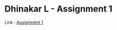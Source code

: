 # Dhinakar L - Assignment 1

Link : [Assignment 1](https://www.tinkercad.com/things/8eni9Ie8zsj-assignment1)